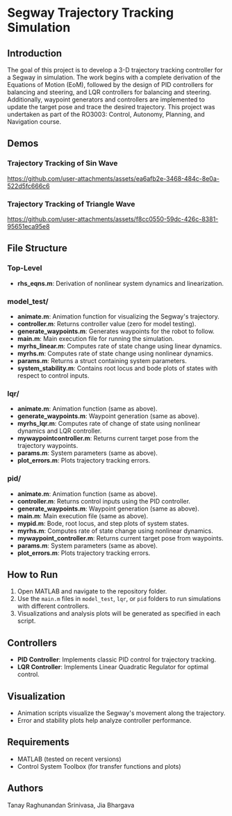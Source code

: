 # Segway Trajectory Tracking Simulation

## Introduction
The goal of this project is to develop a 3-D trajectory tracking controller for a Segway in simulation. The work begins with a complete derivation of the Equations of Motion (EoM), followed by the design of PID controllers for balancing and steering, and LQR controllers for balancing and steering. Additionally, waypoint generators and controllers are implemented to update the target pose and trace the desired trajectory. This project was undertaken as part of the RO3003: Control, Autonomy, Planning, and Navigation course.

## Demos

### Trajectory Tracking of Sin Wave

https://github.com/user-attachments/assets/ea6afb2e-3468-484c-8e0a-522d5fc666c6

### Trajectory Tracking of Triangle Wave

https://github.com/user-attachments/assets/f8cc0550-59dc-426c-8381-95651eca95e8

## File Structure

### Top-Level
- **rhs_eqns.m**: Derivation of nonlinear system dynamics and linearization.

### model_test/
- **animate.m**: Animation function for visualizing the Segway's trajectory.
- **controller.m**: Returns controller value (zero for model testing).
- **generate_waypoints.m**: Generates waypoints for the robot to follow.
- **main.m**: Main execution file for running the simulation.
- **myrhs_linear.m**: Computes rate of state change using linear dynamics.
- **myrhs.m**: Computes rate of state change using nonlinear dynamics.
- **params.m**: Returns a struct containing system parameters.
- **system_stability.m**: Contains root locus and bode plots of states with respect to control inputs.

### lqr/
- **animate.m**: Animation function (same as above).
- **generate_waypoints.m**: Waypoint generation (same as above).
- **myrhs_lqr.m**: Computes rate of change of state using nonlinear dynamics and LQR controller.
- **mywaypointcontroller.m**: Returns current target pose from the trajectory waypoints.
- **params.m**: System parameters (same as above).
- **plot_errors.m**: Plots trajectory tracking errors.

### pid/
- **animate.m**: Animation function (same as above).
- **controller.m**: Returns control inputs using the PID controller.
- **generate_waypoints.m**: Waypoint generation (same as above).
- **main.m**: Main execution file (same as above).
- **mypid.m**: Bode, root locus, and step plots of system states.
- **myrhs.m**: Computes rate of state change using nonlinear dynamics.
- **mywaypoint_controller.m**: Returns current target pose from waypoints.
- **params.m**: System parameters (same as above).
- **plot_errors.m**: Plots trajectory tracking errors.

## How to Run
1. Open MATLAB and navigate to the repository folder.
2. Use the `main.m` files in `model_test`, `lqr`, or `pid` folders to run simulations with different controllers.
3. Visualizations and analysis plots will be generated as specified in each script.

## Controllers
- **PID Controller**: Implements classic PID control for trajectory tracking.
- **LQR Controller**: Implements Linear Quadratic Regulator for optimal control.

## Visualization
- Animation scripts visualize the Segway's movement along the trajectory.
- Error and stability plots help analyze controller performance.

## Requirements
- MATLAB (tested on recent versions)
- Control System Toolbox (for transfer functions and plots)

## Authors
Tanay Raghunandan Srinivasa, Jia Bhargava
